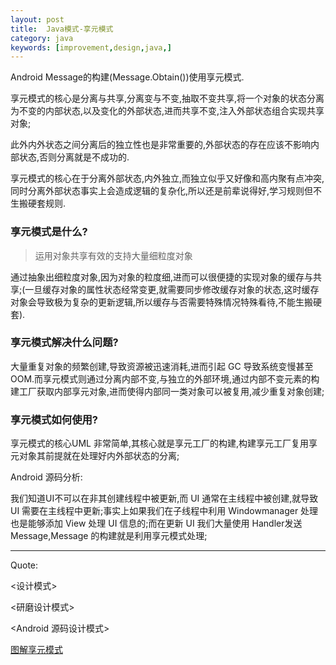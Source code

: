 ```yaml
---
layout: post
title:  Java模式-享元模式
category: java
keywords: [improvement,design,java,]
---
```


Android  Message的构建(Message.Obtain())使用享元模式.

享元模式的核心是分离与共享,分离变与不变,抽取不变共享,将一个对象的状态分离为不变的内部状态,以及变化的外部状态,进而共享不变,注入外部状态组合实现共享对象;

此外内外状态之间分离后的独立性也是非常重要的,外部状态的存在应该不影响内部状态,否则分离就是不成功的.

享元模式的核心在于分离外部状态,内外独立,而独立似乎又好像和高内聚有点冲突,同时分离外部状态事实上会造成逻辑的复杂化,所以还是前辈说得好,学习规则但不生搬硬套规则.

### 享元模式是什么?

> 运用对象共享有效的支持大量细粒度对象

通过抽象出细粒度对象,因为对象的粒度细,进而可以很便捷的实现对象的缓存与共享;(一旦缓存对象的属性状态经常变更,就需要同步修改缓存对象的状态,这时缓存对象会导致极为复杂的更新逻辑,所以缓存与否需要特殊情况特殊看待,不能生搬硬套).

### 享元模式解决什么问题?  

大量重复对象的频繁创建,导致资源被迅速消耗,进而引起 GC 导致系统变慢甚至 OOM.而享元模式则通过分离内部不变,与独立的外部环境,通过内部不变元素的构建工厂获取内部享元对象,进而使得内部同一类对象可以被复用,减少重复对象创建;

### 享元模式如何使用?

享元模式的核心UML 非常简单,其核心就是享元工厂的构建,构建享元工厂复用享元对象其前提就在处理好内外部状态的分离;

Android 源码分析:

我们知道UI不可以在非其创建线程中被更新,而 UI 通常在主线程中被创建,就导致 UI 需要在主线程中更新;事实上如果我们在子线程中利用 Windowmanager 处理也是能够添加 View 处理 UI 信息的;而在更新 UI 我们大量使用 Handler发送 Message,Message 的构建就是利用享元模式处理;










---

Quote:


<设计模式>


<研磨设计模式>


<Android 源码设计模式>


[图解享元模式](http://design-patterns.readthedocs.io/zh_CN/latest/structural_patterns/flyweight.html)
    

